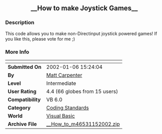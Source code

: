 ﻿<div align="center">

## \_\_How to make Joystick Games\_\_


</div>

### Description

This code allows you to make non-Directinput joystick powered games! If you like this, please vote for me ;)
 
### More Info
 


<span>             |<span>
---                |---
**Submitted On**   |2002-01-06 15:24:04
**By**             |[Matt Carpenter](https://github.com/Planet-Source-Code/PSCIndex/blob/master/ByAuthor/matt-carpenter.md)
**Level**          |Intermediate
**User Rating**    |4.4 (66 globes from 15 users)
**Compatibility**  |VB 6\.0
**Category**       |[Coding Standards](https://github.com/Planet-Source-Code/PSCIndex/blob/master/ByCategory/coding-standards__1-43.md)
**World**          |[Visual Basic](https://github.com/Planet-Source-Code/PSCIndex/blob/master/ByWorld/visual-basic.md)
**Archive File**   |[\_\_How\_to\_m46531152002\.zip](https://github.com/Planet-Source-Code/matt-carpenter-how-to-make-joystick-games__1-30432/archive/master.zip)








